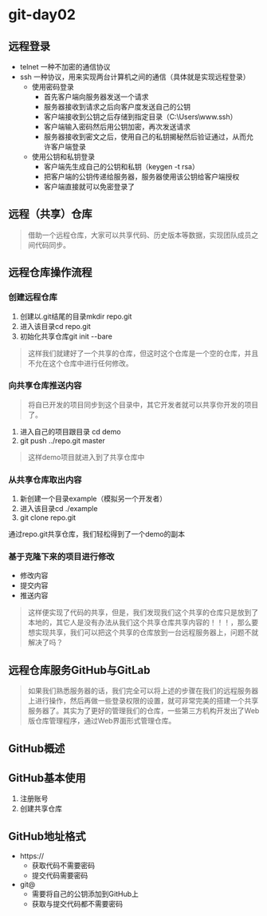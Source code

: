 # git-day02
## 远程登录
- telnet 一种不加密的通信协议
- ssh 一种协议，用来实现两台计算机之间的通信（具体就是实现远程登录）
    + 使用密码登录
        - 首先客户端向服务器发送一个请求
        - 服务器接收到请求之后向客户度发送自己的公钥
        - 客户端接收到公钥之后存储到指定目录（C:\Users\www\.ssh）
        - 客户端输入密码然后用公钥加密，再次发送请求
        - 服务器接收到密文之后，使用自己的私钥揭秘然后验证通过，从而允许客户端登录
    + 使用公钥和私钥登录
        - 客户端先生成自己的公钥和私钥（keygen -t rsa）
        - 把客户端的公钥传递给服务器，服务器使用该公钥给客户端授权
        - 客户端直接就可以免密登录了

## 远程（共享）仓库
> 借助一个远程仓库，大家可以共享代码、历史版本等数据，实现团队成员之间代码同步。

## 远程仓库操作流程 
### 创建远程仓库  
1. 创建以.git结尾的目录mkdir repo.git
2. 进入该目录cd repo.git
3. 初始化共享仓库git init --bare 

> 这样我们就建好了一个共享的仓库，但这时这个仓库是一个空的仓库，并且不允在这个仓库中进行任何修改。

### 向共享仓库推送内容
> 将自已开发的项目同步到这个目录中，其它开发者就可以共享你开发的项目了。

1. 进入自己的项目跟目录 cd demo
2. git push ../repo.git master

> 这样demo项目就进入到了共享仓库中

### 从共享仓库取出内容
1. 新创建一个目录example（模拟另一个开发者）
2. 进入该目录cd ./example
2. git clone repo.git

通过repo.git共享仓库，我们轻松得到了一个demo的副本

### 基于克隆下来的项目进行修改
- 修改内容
- 提交内容
- 推送内容

> 这样便实现了代码的共享，但是，我们发现我们这个共享的仓库只是放到了本地的，其它人是没有办法从我们这个共享仓库共享内容的！！！，那么要想实现共享，我们可以把这个共享的仓库放到一台远程服务器上，问题不就解决了吗？

## 远程仓库服务GitHub与GitLab
> 如果我们熟悉服务器的话，我们完全可以将上述的步骤在我们的远程服务器上进行操作，然后再做一些登录权限的设置，就可非常完美的搭建一个共享服务器了。其实为了更好的管理我们的仓库，一些第三方机构开发出了Web版仓库管理程序，通过Web界面形式管理仓库。

## GitHub概述

## GitHub基本使用
1. 注册账号
2. 创建共享仓库

## GitHub地址格式
- https://
    + 获取代码不需要密码
    + 提交代码需要密码
- git@
    + 需要将自己的公钥添加到GitHub上
    + 获取与提交代码都不需要密码


